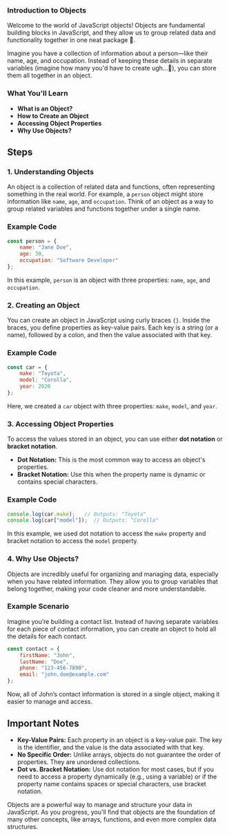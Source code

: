 ### Introduction to Objects

Welcome to the world of JavaScript objects! Objects are fundamental building blocks in JavaScript, and they allow us to group related data and functionality together in one neat package 🎁. 

Imagine you have a collection of information about a person—like their name, age, and occupation. Instead of keeping these details in separate variables (imagine how many you'd have to create ugh...🤮), you can store them all together in an object.

### What You'll Learn

- **What is an Object?**
- **How to Create an Object**
- **Accessing Object Properties**
- **Why Use Objects?**

## Steps

### 1. Understanding Objects

An object is a collection of related data and functions, often representing something in the real world. For example, a `person` object might store information like `name`, `age`, and `occupation`. Think of an object as a way to group related variables and functions together under a single name.

### Example Code

```javascript
const person = {
    name: "Jane Doe",
    age: 30,
    occupation: "Software Developer"
};
```

In this example, `person` is an object with three properties: `name`, `age`, and `occupation`.

### 2. Creating an Object

You can create an object in JavaScript using curly braces `{}`. Inside the braces, you define properties as key-value pairs. Each key is a string (or a name), followed by a colon, and then the value associated with that key.

### Example Code

```javascript
const car = {
    make: "Toyota",
    model: "Corolla",
    year: 2020
};
```

Here, we created a `car` object with three properties: `make`, `model`, and `year`.

### 3. Accessing Object Properties

To access the values stored in an object, you can use either **dot notation** or **bracket notation**. 

- **Dot Notation:** This is the most common way to access an object's properties.
- **Bracket Notation:** Use this when the property name is dynamic or contains special characters.

### Example Code

```javascript
console.log(car.make);   // Outputs: "Toyota"
console.log(car["model"]);  // Outputs: "Corolla"
```

In this example, we used dot notation to access the `make` property and bracket notation to access the `model` property.

### 4. Why Use Objects?

Objects are incredibly useful for organizing and managing data, especially when you have related information. They allow you to group variables that belong together, making your code cleaner and more understandable.

### Example Scenario

Imagine you’re building a contact list. Instead of having separate variables for each piece of contact information, you can create an object to hold all the details for each contact.

```javascript
const contact = {
    firstName: "John",
    lastName: "Doe",
    phone: "123-456-7890",
    email: "john.doe@example.com"
};
```

Now, all of John’s contact information is stored in a single object, making it easier to manage and access.

## Important Notes

- **Key-Value Pairs:** Each property in an object is a key-value pair. The key is the identifier, and the value is the data associated with that key.
- **No Specific Order:** Unlike arrays, objects do not guarantee the order of properties. They are unordered collections.
- **Dot vs. Bracket Notation:** Use dot notation for most cases, but if you need to access a property dynamically (e.g., using a variable) or if the property name contains spaces or special characters, use bracket notation.

Objects are a powerful way to manage and structure your data in JavaScript. As you progress, you'll find that objects are the foundation of many other concepts, like arrays, functions, and even more complex data structures.